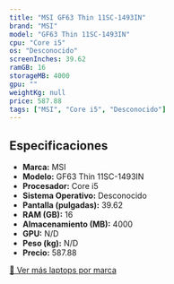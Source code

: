```yaml
---
title: "MSI GF63 Thin 11SC-1493IN"
brand: "MSI"
model: "GF63 Thin 11SC-1493IN"
cpu: "Core i5"
os: "Desconocido"
screenInches: 39.62
ramGB: 16
storageMB: 4000
gpu: ""
weightKg: null
price: 587.88
tags: ["MSI", "Core i5", "Desconocido"]
---
```

## Especificaciones

- **Marca:** MSI
- **Modelo:** GF63 Thin 11SC-1493IN
- **Procesador:** Core i5
- **Sistema Operativo:** Desconocido
- **Pantalla (pulgadas):** 39.62
- **RAM (GB):** 16
- **Almacenamiento (MB):** 4000
- **GPU:** N/D
- **Peso (kg):** N/D
- **Precio:** 587.88

[:rocket: Ver más laptops por marca](/brand/msi)
